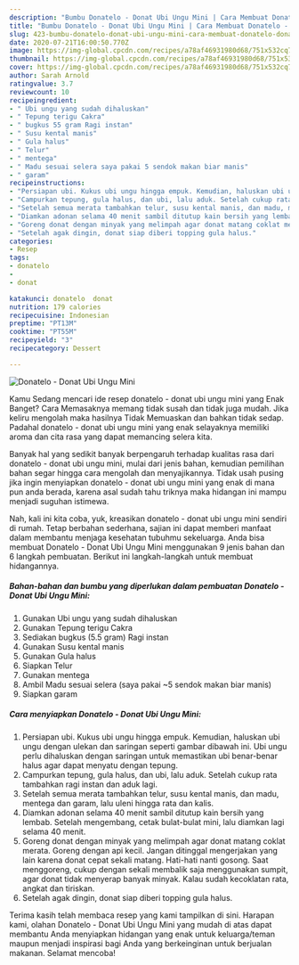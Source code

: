 ```yaml
---
description: "Bumbu Donatelo - Donat Ubi Ungu Mini | Cara Membuat Donatelo - Donat Ubi Ungu Mini Yang Sempurna"
title: "Bumbu Donatelo - Donat Ubi Ungu Mini | Cara Membuat Donatelo - Donat Ubi Ungu Mini Yang Sempurna"
slug: 423-bumbu-donatelo-donat-ubi-ungu-mini-cara-membuat-donatelo-donat-ubi-ungu-mini-yang-sempurna
date: 2020-07-21T16:00:50.770Z
image: https://img-global.cpcdn.com/recipes/a78af46931980d68/751x532cq70/donatelo-donat-ubi-ungu-mini-foto-resep-utama.jpg
thumbnail: https://img-global.cpcdn.com/recipes/a78af46931980d68/751x532cq70/donatelo-donat-ubi-ungu-mini-foto-resep-utama.jpg
cover: https://img-global.cpcdn.com/recipes/a78af46931980d68/751x532cq70/donatelo-donat-ubi-ungu-mini-foto-resep-utama.jpg
author: Sarah Arnold
ratingvalue: 3.7
reviewcount: 10
recipeingredient:
- " Ubi ungu yang sudah dihaluskan"
- " Tepung terigu Cakra"
- " bugkus 55 gram Ragi instan"
- " Susu kental manis"
- " Gula halus"
- " Telur"
- " mentega"
- " Madu sesuai selera saya pakai 5 sendok makan biar manis"
- " garam"
recipeinstructions:
- "Persiapan ubi. Kukus ubi ungu hingga empuk. Kemudian, haluskan ubi ungu dengan ulekan dan saringan seperti gambar dibawah ini. Ubi ungu perlu dihaluskan dengan saringan untuk memastikan ubi benar-benar halus agar dapat menyatu dengan tepung."
- "Campurkan tepung, gula halus, dan ubi, lalu aduk. Setelah cukup rata tambahkan ragi instan dan aduk lagi."
- "Setelah semua merata tambahkan telur, susu kental manis, dan madu, mentega dan garam, lalu uleni hingga rata dan kalis."
- "Diamkan adonan selama 40 menit sambil ditutup kain bersih yang lembab. Setelah mengembang, cetak bulat-bulat mini, lalu diamkan lagi selama 40 menit."
- "Goreng donat dengan minyak yang melimpah agar donat matang coklat merata. Goreng dengan api kecil. Jangan ditinggal mengerjakan yang lain karena donat cepat sekali matang. Hati-hati nanti gosong. Saat menggoreng, cukup dengan sekali membalik saja menggunakan sumpit, agar donat tidak menyerap banyak minyak. Kalau sudah kecoklatan rata, angkat dan tiriskan."
- "Setelah agak dingin, donat siap diberi topping gula halus."
categories:
- Resep
tags:
- donatelo
- 
- donat

katakunci: donatelo  donat 
nutrition: 179 calories
recipecuisine: Indonesian
preptime: "PT13M"
cooktime: "PT55M"
recipeyield: "3"
recipecategory: Dessert

---
```



![Donatelo - Donat Ubi Ungu Mini](https://img-global.cpcdn.com/recipes/a78af46931980d68/751x532cq70/donatelo-donat-ubi-ungu-mini-foto-resep-utama.jpg)

Kamu Sedang mencari ide resep donatelo - donat ubi ungu mini yang Enak Banget? Cara Memasaknya memang tidak susah dan tidak juga mudah. Jika keliru mengolah maka hasilnya Tidak Memuaskan dan bahkan tidak sedap. Padahal donatelo - donat ubi ungu mini yang enak selayaknya memiliki aroma dan cita rasa yang dapat memancing selera kita.



Banyak hal yang sedikit banyak berpengaruh terhadap kualitas rasa dari donatelo - donat ubi ungu mini, mulai dari jenis bahan, kemudian pemilihan bahan segar hingga cara mengolah dan menyajikannya. Tidak usah pusing jika ingin menyiapkan donatelo - donat ubi ungu mini yang enak di mana pun anda berada, karena asal sudah tahu triknya maka hidangan ini mampu menjadi suguhan istimewa.


Nah, kali ini kita coba, yuk, kreasikan donatelo - donat ubi ungu mini sendiri di rumah. Tetap berbahan sederhana, sajian ini dapat memberi manfaat dalam membantu menjaga kesehatan tubuhmu sekeluarga. Anda bisa membuat Donatelo - Donat Ubi Ungu Mini menggunakan 9 jenis bahan dan 6 langkah pembuatan. Berikut ini langkah-langkah untuk membuat hidangannya.

<!--inarticleads1-->

##### Bahan-bahan dan bumbu yang diperlukan dalam pembuatan Donatelo - Donat Ubi Ungu Mini:

1. Gunakan  Ubi ungu yang sudah dihaluskan
1. Gunakan  Tepung terigu Cakra
1. Sediakan  bugkus (5.5 gram) Ragi instan
1. Gunakan  Susu kental manis
1. Gunakan  Gula halus
1. Siapkan  Telur
1. Gunakan  mentega
1. Ambil  Madu sesuai selera (saya pakai ~5 sendok makan biar manis)
1. Siapkan  garam




<!--inarticleads2-->

##### Cara menyiapkan Donatelo - Donat Ubi Ungu Mini:

1. Persiapan ubi. Kukus ubi ungu hingga empuk. Kemudian, haluskan ubi ungu dengan ulekan dan saringan seperti gambar dibawah ini. Ubi ungu perlu dihaluskan dengan saringan untuk memastikan ubi benar-benar halus agar dapat menyatu dengan tepung.
1. Campurkan tepung, gula halus, dan ubi, lalu aduk. Setelah cukup rata tambahkan ragi instan dan aduk lagi.
1. Setelah semua merata tambahkan telur, susu kental manis, dan madu, mentega dan garam, lalu uleni hingga rata dan kalis.
1. Diamkan adonan selama 40 menit sambil ditutup kain bersih yang lembab. Setelah mengembang, cetak bulat-bulat mini, lalu diamkan lagi selama 40 menit.
1. Goreng donat dengan minyak yang melimpah agar donat matang coklat merata. Goreng dengan api kecil. Jangan ditinggal mengerjakan yang lain karena donat cepat sekali matang. Hati-hati nanti gosong. Saat menggoreng, cukup dengan sekali membalik saja menggunakan sumpit, agar donat tidak menyerap banyak minyak. Kalau sudah kecoklatan rata, angkat dan tiriskan.
1. Setelah agak dingin, donat siap diberi topping gula halus.




Terima kasih telah membaca resep yang kami tampilkan di sini. Harapan kami, olahan Donatelo - Donat Ubi Ungu Mini yang mudah di atas dapat membantu Anda menyiapkan hidangan yang enak untuk keluarga/teman maupun menjadi inspirasi bagi Anda yang berkeinginan untuk berjualan makanan. Selamat mencoba!
